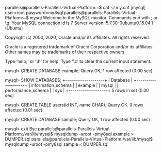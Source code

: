 parallels@parallels-Parallels-Virtual-Platform:~$ cat ~/.my.cnf
[mysql]
user=root
password=my8sql
parallels@parallels-Parallels-Virtual-Platform:~$ mysql
Welcome to the MySQL monitor.  Commands end with ; or \g.
Your MySQL connection id is 7
Server version: 5.7.30-0ubuntu0.18.04.1 (Ubuntu)

Copyright (c) 2000, 2020, Oracle and/or its affiliates. All rights reserved.

Oracle is a registered trademark of Oracle Corporation and/or its
affiliates. Other names may be trademarks of their respective
owners.

Type 'help;' or '\h' for help. Type '\c' to clear the current input statement.

mysql> CREATE DATABASE example;
Query OK, 1 row affected (0.00 sec)

mysql> SHOW DATABASES;
+--------------------+
| Database           |
+--------------------+
| information_schema |
| example            |
| mysql              |
| performance_schema |
| sys                |
+--------------------+
5 rows in set (0.00 sec)

mysql> CREATE TABLE users(id INT, name CHAR);
Query OK, 0 rows affected (0.01 sec)

mysql> CREATE DATABASE sample;
Query OK, 1 row affected (0.00 sec)

mysql> exit
Bye
parallels@parallels-Parallels-Virtual-Platform:/var/lib/mysql$ mysqldump -uroot -pmy8sql example > DUMPER.sql
parallels@parallels-Parallels-Virtual-Platform:/var/lib/mysql$ mysqldump -uroot -pmy8sql sample < DUMPER.sql